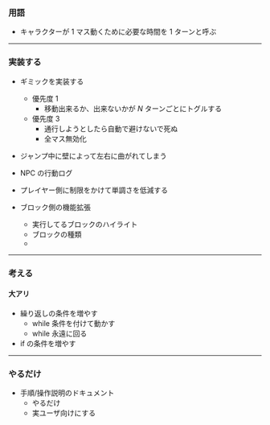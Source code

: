 ### 用語

- キャラクターが $1$ マス動くために必要な時間を $1$ ターンと呼ぶ

---

### 実装する

- ギミックを実装する
  - 優先度 $1$
    - 移動出来るか、出来ないかが $N$ ターンごとにトグルする
  - 優先度 $3$
    - 通行しようとしたら自動で避けないで死ぬ
    - 全マス無効化
- ジャンプ中に壁によって左右に曲がれてしまう


- NPC の行動ログ
- プレイヤー側に制限をかけて単調さを低減する
- ブロック側の機能拡張
	- 実行してるブロックのハイライト
	- ブロックの種類
	- 

---

### 考える

#### 大アリ

- 繰り返しの条件を増やす
  - while 条件を付けて動かす
  - while 永遠に回る
- if の条件を増やす

---

### やるだけ

- 手順/操作説明のドキュメント
  - やるだけ
  - 実ユーザ向けにする